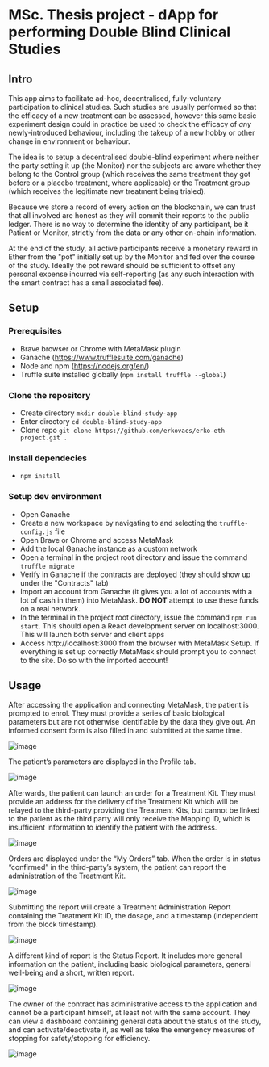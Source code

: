 # MSc. Thesis project - dApp for performing Double Blind Clinical Studies

## Intro

This app aims to facilitate ad-hoc, decentralised, fully-voluntary participation to clinical studies. Such studies are usually performed so that the efficacy of a new treatment can be assessed, however this same basic experiment design could in practice be used to check the efficacy of *any* newly-introduced behaviour, including the takeup of a new hobby or other change in environment or behaviour. 

The idea is to setup a decentralised double-blind experiment where neither the party setting it up (the Monitor) nor the subjects are aware whether they belong to the Control group (which receives the same treatment they got before or a placebo treatment, where applicable) or the Treatment group (which receives the legitimate new treatment being trialed).

Because we store a record of every action on the blockchain, we can trust that all involved are honest as they will commit their reports to the public ledger. There is no way to determine the identity of any participant, be it Patient or Monitor, strictly from the data or any other on-chain information. 

At the end of the study, all active participants receive a monetary reward in Ether from the "pot" initially set up by the Monitor and fed over the course of the study. Ideally the pot reward should be sufficient to offset any personal expense incurred via self-reporting (as any such interaction with the smart contract has a small associated fee).

## Setup 
### Prerequisites
- Brave browser or Chrome with MetaMask plugin
- Ganache (https://www.trufflesuite.com/ganache)
- Node and npm (https://nodejs.org/en/)
- Truffle suite installed globally (`npm install truffle --global`)

### Clone the repository
 - Create directory `mkdir double-blind-study-app`
 - Enter directory `cd double-blind-study-app`
 - Clone repo `git clone https://github.com/erkovacs/erko-eth-project.git .`

### Install dependecies
 - `npm install`

### Setup dev environment
 - Open Ganache
 - Create a new workspace by navigating to and selecting the `truffle-config.js` file
 - Open Brave or Chrome and access MetaMask
 - Add the local Ganache instance as a custom network
 - Open a terminal in the project root directory and issue the command `truffle migrate`
 - Verify in Ganache if the contracts are deployed (they should show up under the "Contracts" tab)
 - Import an account from Ganache (it gives you a lot of accounts with a lot of cash in them) into MetaMask. __DO NOT__ attempt to use these funds on a real network.
 - In the terminal in the project root directory, issue the command `npm run start`. This should open a React development server on localhost:3000. This will launch both server and client apps
 - Access http://localhost:3000 from the browser with MetaMask Setup. If everything is set up correctly MetaMask should prompt you to connect to the site. Do so with the imported account!

## Usage
After accessing the application and connecting MetaMask, the patient is prompted to enrol. They must provide a series of basic biological parameters but are not otherwise identifiable by the data they give out. An informed consent form is also filled in and submitted at the same time.

![image](https://user-images.githubusercontent.com/32717298/118352160-966ec480-b568-11eb-808d-9762b21de15f.png)

The patient’s parameters are displayed in the Profile tab.
 
 ![image](https://user-images.githubusercontent.com/32717298/118352170-a1c1f000-b568-11eb-871f-a240a0b913e5.png)
 
Afterwards, the patient can launch an order for a Treatment Kit. They must provide an address for the delivery of the Treatment Kit which will be relayed to the third-party providing the Treatment Kits, but cannot be linked to the patient as the third party will only receive the Mapping ID, which is insufficient information to identify the patient with the address.

![image](https://user-images.githubusercontent.com/32717298/118352178-a8506780-b568-11eb-95bb-1c26ac0d7964.png)

Orders are displayed under the “My Orders” tab. When the order is in status “confirmed” in the third-party’s system, the patient can report the administration of the Treatment Kit.

![image](https://user-images.githubusercontent.com/32717298/118352184-aededf00-b568-11eb-9639-1ab0d01a0789.png)

Submitting the report will create a Treatment Administration Report containing the Treatment Kit ID, the dosage, and a timestamp (independent from the block timestamp).

![image](https://user-images.githubusercontent.com/32717298/118352191-b56d5680-b568-11eb-9865-725f83bb1436.png)

A different kind of report is the Status Report. It includes more general information on the patient, including basic biological parameters, general well-being and a short, written report.

![image](https://user-images.githubusercontent.com/32717298/118352199-bbfbce00-b568-11eb-9508-a6f3ded4a464.png)

The owner of the contract has administrative access to the application and cannot be a participant himself, at least not with the same account. They can view a dashboard containing general data about the status of the study, and can activate/deactivate it, as well as take the emergency measures of stopping for safety/stopping for efficiency.

![image](https://user-images.githubusercontent.com/32717298/118352350-ac30b980-b569-11eb-8905-baa89abe61e6.png)
